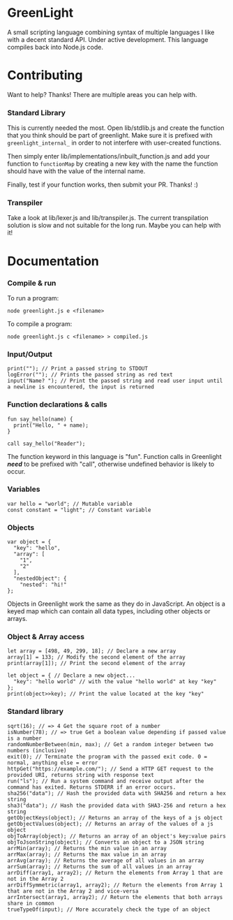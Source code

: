 # GreenLight
A small scripting language combining syntax of multiple languages I like with a decent standard API. Under active development. 
This language compiles back into Node.js code.

# Contributing
Want to help? Thanks! There are multiple areas you can help with.

### Standard Library
This is currently needed the most. Open lib/stdlib.js and create the function that you think should be part of greenlight. 
Make sure it is prefixed with `greenlight_internal_` in order to not interfere with user-created functions.

Then simply enter lib/implementations/inbuilt_function.js and add your function to `functionMap` by creating a new key with the name the function should have with the value of the internal name.

Finally, test if your function works, then submit your PR. Thanks! :)

### Transpiler
Take a look at lib/lexer.js and lib/transpiler.js. The current transpilation solution is slow and not suitable for the long run. Maybe you can help with it!

# Documentation

### Compile & run
To run a program:
```
node greenlight.js e <filename>
```
To compile a program:
```
node greenlight.js c <filename> > compiled.js
```

### Input/Output
```
print(""); // Print a passed string to STDOUT
logError(""); // Prints the passed string as red text
input("Name? "); // Print the passed string and read user input until a newline is encountered, the input is returned
```

### Function declarations & calls
```
fun say_hello(name) {
  print("Hello, " + name); 
}
  
call say_hello("Reader");
```
The function keyword in this language is "fun". 
Function calls in Greenlight ***need*** to be prefixed with "call", otherwise undefined behavior is likely to occur.

### Variables 
```
var hello = "world"; // Mutable variable
const constant = "light"; // Constant variable
```

### Objects
```
var object = {
  "key": "hello",
  "array": [
    "1",
    "2"
  ],
  "nestedObject": {
    "nested": "hi!"
};
```
Objects in Greenlight work the same as they do in JavaScript.
An object is a keyed map which can contain all data types, including other objects or arrays.

### Object & Array access
```
let array = [498, 49, 299, 18]; // Declare a new array
array[1] = 133; // Modify the second element of the array
print(array[1]); // Print the second element of the array

let object = { // Declare a new object...
  "key": "hello world" // with the value "hello world" at key "key"
};
print(object>>key); // Print the value located at the key "key"
```
### Standard library
```
sqrt(16); // => 4 Get the square root of a number
isNumber(78); // => true Get a boolean value depending if passed value is a number
randomNumberBetween(min, max); // Get a random integer between two numbers (inclusive)
exit(0); // Terminate the program with the passed exit code. 0 = normal, anything else = error
httpGet("https://example.com/"); // Send a HTTP GET request to the provided URI, returns string with response text
run("ls"); // Run a system command and receive output after the command has exited. Returns STDERR if an error occurs.
sha256("data"); // Hash the provided data with SHA256 and return a hex string 
sha3("data"); // Hash the provided data with SHA3-256 and return a hex string
getObjectKeys(object); // Returns an array of the keys of a js object
getObjectValues(object); // Returns an array of the values of a js object
objToArray(object); // Returns an array of an object's key:value pairs
objToJsonString(object); // Converts an object to a JSON string
arrMin(array); // Returns the min value in an array
arrMax(array); // Returns the max value in an array
arrAvg(array); // Returns the average of all values in an array
arrSum(array); // Returns the sum of all values in an array
arrDiff(array1, array2); // Return the elements from Array 1 that are not in the Array 2
arrDiffSymmetric(array1, array2); // Return the elements from Array 1 that are not in the Array 2 and vice-versa
arrIntersect(array1, array2); // Return the elements that both arrays share in common
trueTypeOf(input); // More accurately check the type of an object
```

